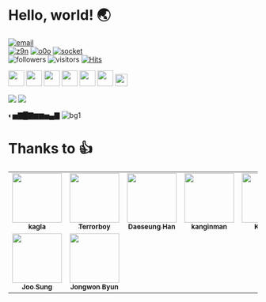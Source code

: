 # Hello, world! 🌏
[![email](https://img.shields.io/badge/email-z9n%40kakao.com-yellow)](mailto:z9n@kakao.com)  
[![z9n](https://img.shields.io/badge/site-https%3A%2F%2Fz9n.net-green)](https://z9n.net) 
[![o0o](https://img.shields.io/badge/site-https%3A%2F%2Fo0o.st-green)](https://o0o.st)
[![socket](https://img.shields.io/badge/site-https%3A%2F%2Fsocket.ms-green)](https://socket.ms)  
![followers](https://img.shields.io/github/followers/Terrorboy?style=social) 
![visitors](https://visitor-badge.laobi.icu/badge?page_id=z9n.Terrorboy)
[![Hits](https://hits.seeyoufarm.com/api/count/incr/badge.svg?url=https%3A%2F%2Fgithub.com%2Fterrorboy&count_bg=%2379C83D&title_bg=%23555555&icon=&icon_color=%23E7E7E7&title=hits&edge_flat=false)](https://hits.seeyoufarm.com)

[<img height="32" width="32" src="https://cdn.jsdelivr.net/npm/simple-icons@v3/icons/codeigniter.svg" />][ci-korea]
[<img height="32" width="32" src="https://cdn.jsdelivr.net/npm/simple-icons@v3/icons/php.svg" />][php]
[<img height="32" width="32" src="https://cdn.jsdelivr.net/npm/simple-icons@v3/icons/mariadb.svg" />][mariadb]
[<img height="32" width="32" src="https://cdn.jsdelivr.net/npm/simple-icons@v3/icons/jquery.svg" />][jquery]
[<img height="32" width="32" src="https://cdn.jsdelivr.net/npm/simple-icons@v3/icons/markdown.svg" />][markdown]
[<img height="32" width="32" src="https://cdn.jsdelivr.net/npm/simple-icons@v3/icons/github.svg" />][github]
[<img height="25" src="https://user-images.githubusercontent.com/5427199/100684136-1212f580-33bd-11eb-943e-cb2cc7420487.png" />][gnuboard]

[ci-korea]: https://cikorea.com
[php]: https://www.php.net/
[mariadb]: https://mariadb.org/
[jquery]: https://jquery.com/
[markdown]: https://en.wikipedia.org/wiki/Markdown
[github]: https://github.com/
[gnuboard]: https://sir.kr
  
  
![](https://github-readme-stats.vercel.app/api/top-langs/?username=Terrorboy&theme=onedark) 
![](https://github-readme-stats.vercel.app/api?username=Terrorboy&count_private=true&show_icons=true&theme=onedark)

  
  
◐▅▇█▇▆▆▅▄▇
![bg1](https://user-images.githubusercontent.com/5427199/93628873-431c9480-fa22-11ea-9bc3-365a8ad72dca.jpg)


# Thanks to 👍
<!-- ALL-CONTRIBUTORS-LIST:START - Do not remove or modify this section -->
<!-- prettier-ignore-start -->
<!-- markdownlint-disable -->
<table>
  <tr>
    <td align="center"><a href="http://gnuboard.com"><img src="https://avatars1.githubusercontent.com/u/1716400?v=4" width="100px;" alt=""/><br /><sub><b>kagla</b></sub></a></td>
    <td align="center"><a href="https://z9n.net"><img src="https://avatars1.githubusercontent.com/u/5427199?v=4" width="100px;" alt=""/><br /><sub><b>Terrorboy</b></sub></a></td>
    <td align="center"><a href="https://github.com/hoksi"><img src="https://avatars3.githubusercontent.com/u/4138634?v=4" width="100px;" alt=""/><br /><sub><b>Daeseung Han</b></sub></a></td>
    <td align="center"><a href="https://github.com/kanginman"><img src="https://avatars0.githubusercontent.com/u/25993329?v=4" width="100px;" alt=""/><br /><sub><b>kanginman</b></sub></a></td>
    <td align="center"><a href="https://kkame.net"><img src="https://avatars3.githubusercontent.com/u/4939813?v=4" width="100px;" alt=""/><br /><sub><b>KKAME</b></sub></a></td>
    <td align="center"><a href="https://github.com/narusas"><img src="https://avatars1.githubusercontent.com/u/1133479?v=4" width="100px;" alt=""/><br /><sub><b>Jisung, Ahn</b></sub></a></td>
    <td align="center"><a href="https://curlychoi.dev"><img src="https://avatars0.githubusercontent.com/u/1305855?v=4" width="100px;" alt=""/><br /><sub><b>curlychoi</b></sub></a></td>
  </tr>
  <tr>
    <td align="center"><a href="https://apachezone.com"><img src="https://avatars1.githubusercontent.com/u/3310615?v=4" width="100px;" alt=""/><br /><sub><b>Joo Sung</b></sub></a></td>
    <td align="center"><a href="https://github.com/pushwing"><img src="https://avatars0.githubusercontent.com/u/13030572?v=4" width="100px;" alt=""/><br /><sub><b>Jongwon Byun</b></sub></a></td>
  </tr>
</table>

<!-- markdownlint-enable -->
<!-- prettier-ignore-end -->
<!-- ALL-CONTRIBUTORS-LIST:END -->
